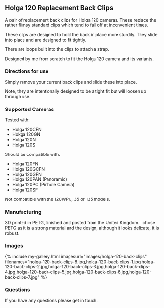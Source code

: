 ## Holga 120 Replacement Back Clips
A pair of replacement back clips for Holga 120 cameras. These replace the rather flimsy standard clips which tend to fall off at inconvenient times.

These clips are designed to hold the back in place more sturdily. They slide into place and are designed to fit tightly.

There are loops built into the clips to attach a strap.

Designed by me from scratch to fit the Holga 120 camera and its variants.

### Directions for use
Simply remove your current back clips and slide these into place.

Note, they are intentionally designed to be a tight fit but will loosen up through use.

### Supported Cameras
Tested with:
- Holga 120CFN
- Hokga 120GN
- Holga 120N
- Holga 120S

Should be compatible with:
- Holga 120FN
- Holga 120GCFN
- Holga 120GFN
- Holga 120PAN (Panoramic)
- Holga 120PC (Pinhole Camera)
- Holga 120SF

Not compatible with the 120WPC, 35 or 135 models.

### Manufacturing
3D printed in PETG, finished and posted from the United Kingdom. I chose PETG as it is a strong material and the design, although it looks delicate, it is robust.

### Images
{% include my-gallery.html imagesurl="images/holga-120-back-clips"
   filenames="holga-120-back-clips-8.jpg,holga-120-back-clips-1.jpg,holga-120-back-clips-2.jpg,holga-120-back-clips-3.jpg,holga-120-back-clips-4.jpg,holga-120-back-clips-5.jpg,holga-120-back-clips-6.jpg,holga-120-back-clips-7.jpg" %}

### Questions
If you have any questions please get in touch.
